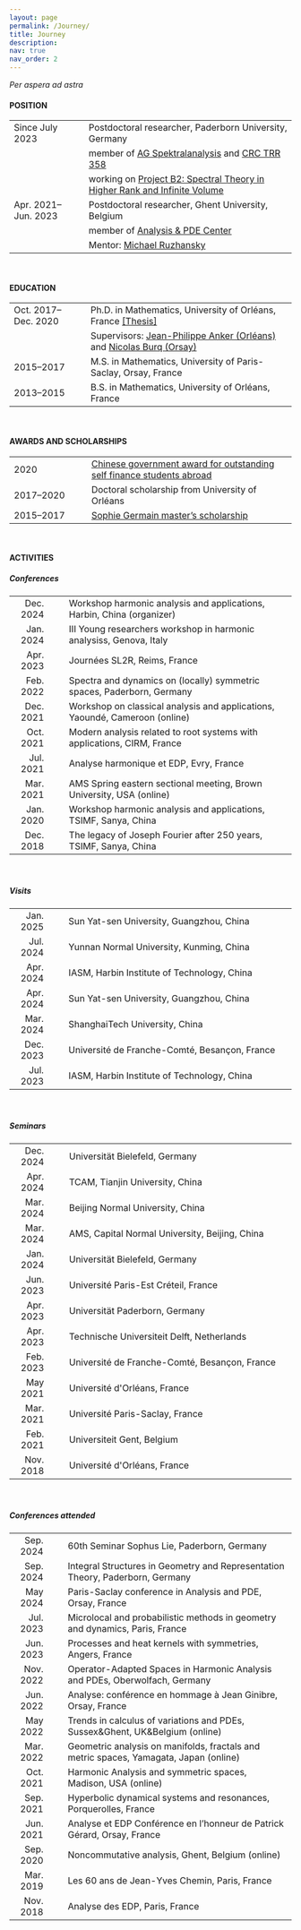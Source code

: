 ```yaml
---
layout: page
permalink: /Journey/
title: Journey
description: 
nav: true
nav_order: 2
---
```


_Per aspera ad astra_ 

#### POSITION

<table style="table-layout:fixed;">
<tr>           
  <td width="300"> Since July 2023 </td>
  <td width="60"> </td>
  <td width="1500">
    Postdoctoral researcher, Paderborn University, Germany</td>
</tr>   

<tr>           
  <td align= "right" width="100"> </td>
  <td width="60"> </td>
  <td width="1500">
    member of <a href="https://math.uni-paderborn.de/en/ag/research-group-spectral-analysis">AG Spektralanalysis</a>
           and
          <a href="https://trr358.math.uni-bielefeld.de/Pages/aboutUs">CRC TRR 358</a></td>
</tr> 

<tr>           
  <td align= "right" width="100"> </td>
  <td width="60"> </td>
  <td width="1500">
    working on 
          <a href="https://trr358.math.uni-bielefeld.de/projects/view/B2">Project B2: Spectral Theory in Higher Rank and Infinite Volume</a></td>
</tr> 

<tr>           
  <td width="300"> Apr. 2021–Jun. 2023 </td>
  <td width="60"> </td>
  <td width="1500">
    Postdoctoral researcher, Ghent University, Belgium</td>
</tr>

<tr>           
  <td align= "right" width="100"> </td>
  <td width="60"> </td>
  <td width="1500">
    member of <a href="https://analysis-pde.org/">Analysis & PDE Center</a></td>
</tr> 
<tr>           
  <td align= "right" width="100"> </td>
  <td width="60"> </td>
  <td width="1500">
    Mentor: <a href="https://ruzhansky.org">Michael Ruzhansky</a></td>
</tr>  
</table>

<br>

#### EDUCATION

<table style="table-layout:fixed;">
<tr>           
  <td width="300">Oct. 2017–Dec. 2020</td>
  <td width="60"> </td>
  <td width="1500">
    Ph.D. in Mathematics, University of Orléans, France
    <a href='https://tel.archives-ouvertes.fr/tel-03042468v2/document'>[Thesis]</a></td>
</tr>

<tr>           
  <td align= "right" width="100"> </td>
  <td width="60"> </td>
  <td width="1500">Supervisors:
    <a href='https://www.idpoisson.fr/anker/'>Jean-Philippe Anker (Orléans)</a> and
    <a href='https://www.imo.universite-paris-saclay.fr/~nb/'>Nicolas Burq (Orsay)</a></td>
</tr>

<tr>           
  <td width="300">2015–2017</td>
  <td width="60"> </td>
  <td width="1500">M.S. in Mathematics, University of Paris-Saclay, Orsay, France</td>
</tr>  

<tr>           
  <td width="300">2013–2015</td>
  <td width="60"> </td>
  <td width="1500">B.S. in Mathematics, University of Orléans, France</td>
</tr>
</table>

<br>

#### AWARDS AND SCHOLARSHIPS

<table style="table-layout:fixed;">
<tr>           
  <td width="300">2020</td>
  <td width="60"> </td>
  <td width="1500">
  <a href='https://en.wikipedia.org/wiki/Chinese_government_award_for_outstanding_self_finance_students_abroad'>Chinese government award for outstanding self finance students abroad</a>
  </td>
</tr>

<tr>           
  <td width="300">2017–2020</td>
  <td width="60"> </td>
  <td width="1500">
  Doctoral scholarship from University of Orléans
  </td>
</tr>

<tr>           
  <td width="300">2015–2017</td>
  <td width="60"> </td>
  <td width="1500">
  <!-- markdown-link-check-disable -->
    <a href='https://www.fondation-hadamard.fr/en/our-programs/transversal-programs/graduate-program/'>Sophie Germain master’s scholarship</a>
  <!-- markdown-link-check-enable -->
  </td>
</tr>
</table>

<br>


#### ACTIVITIES

##### Conferences
<table style="table-layout:fixed;">
<tr>           
  <td align= "right" width="100">Dec. 2024</td>
  <td width="60"> </td>
  <td width="1500"> Workshop harmonic analysis and applications, Harbin, China (organizer)</td>
</tr>
<tr>           
  <td align= "right" width="100">Jan. 2024</td>
  <td width="60"> </td>
  <td width="1500"> III Young researchers workshop in harmonic analysiss, Genova, Italy</td>
</tr>
<tr>           
  <td align= "right" width="100">Apr. 2023</td>
  <td width="60"> </td>
  <td width="1500"> Journées SL2R, Reims, France</td>
</tr>
<tr>           
  <td align= "right" width="100">Feb. 2022</td>
  <td width="60"> </td>
  <td width="1500">Spectra and dynamics on (locally) symmetric spaces, Paderborn, Germany</td>
</tr>
<tr>           
  <td align= "right" width="100">Dec. 2021</td>
  <td width="60"> </td>
  <td width="1500">Workshop on classical analysis and applications, Yaoundé, Cameroon (online)</td>
</tr>
<tr>           
  <td align= "right" width="100">Oct. 2021</td>
  <td width="60"> </td>
  <td width="1500">Modern analysis related to root systems with applications, CIRM, France</td>
</tr>  
<tr>           
  <td align= "right" width="100">Jul. 2021</td>
  <td width="60"> </td>
  <td width="1500">Analyse harmonique et EDP, Evry, France</td>
</tr>  
<tr>           
  <td align= "right" width="100">Mar. 2021</td>
  <td width="60"> </td>
  <td width="1500">AMS Spring eastern sectional meeting, Brown University, USA (online)</td>
</tr>  
<tr>           
  <td align= "right" width="100">Jan. 2020</td>
  <td width="60"> </td>
  <td width="1500">Workshop harmonic analysis and applications, TSIMF, Sanya, China</td>
</tr>
<tr>           
  <td align= "right" width="100">Dec. 2018</td>
  <td width="60"> </td>
  <td width="1500">The legacy of Joseph Fourier after 250 years, TSIMF, Sanya, China</td>
</tr>    
</table>

<div style="height: 20px;"></div>

##### Visits
<table style="table-layout:fixed;">
<tr>           
  <td align= "right" width="100">Jan. 2025</td>
  <td width="60"> </td>
  <td width="1500"> Sun Yat-sen University, Guangzhou, China</td>
</tr>
<tr>           
  <td align= "right" width="100">Jul. 2024</td>
  <td width="60"> </td>
  <td width="1500"> Yunnan Normal University, Kunming, China</td>
</tr> 
<tr>           
  <td align= "right" width="100">Apr. 2024</td>
  <td width="60"> </td>
  <td width="1500"> IASM, Harbin Institute of Technology, China</td>
</tr>
<tr>           
  <td align= "right" width="100">Apr. 2024</td>
  <td width="60"> </td>
  <td width="1500"> Sun Yat-sen University, Guangzhou, China</td>
</tr> 
<tr>           
  <td align= "right" width="100">Mar. 2024</td>
  <td width="60"> </td>
  <td width="1500"> ShanghaiTech University, China</td>
</tr>
<tr>           
  <td align= "right" width="100">Dec. 2023</td>
  <td width="60"> </td>
  <td width="1500"> Université de Franche-Comté, Besançon, France</td>
</tr>
<tr>           
  <td align= "right" width="100">Jul. 2023</td>
  <td width="60"> </td>
  <td width="1500"> IASM, Harbin Institute of Technology, China</td>
</tr>
</table>

<div style="height: 20px;"></div>

##### Seminars
<table style="table-layout:fixed;">
<tr>           
  <td align= "right" width="100">Dec. 2024</td>
  <td width="60"> </td>
  <td width="1500"> Universität Bielefeld, Germany</td>
</tr>
<tr>           
  <td align= "right" width="100">Apr. 2024</td>
  <td width="60"> </td>
  <td width="1500"> TCAM, Tianjin University, China</td>
</tr>
<tr>           
  <td align= "right" width="100">Mar. 2024</td>
  <td width="60"> </td>
  <td width="1500"> Beijing Normal University, China</td>
</tr>
<tr>           
  <td align= "right" width="100">Mar. 2024</td>
  <td width="60"> </td>
  <td width="1500"> AMS, Capital Normal University, Beijing, China</td>
</tr>
<tr>           
  <td align= "right" width="100">Jan. 2024</td>
  <td width="60"> </td>
  <td width="1500"> Universität Bielefeld, Germany</td>
</tr>
<tr>           
  <td align= "right" width="100">Jun. 2023</td>
  <td width="60"> </td>
  <td width="1500"> Université Paris-Est Créteil, France</td>
</tr>
<tr>           
  <td align= "right" width="100">Apr. 2023</td>
  <td width="60"> </td>
  <td width="1500"> Universität Paderborn, Germany</td>
</tr>
<tr>           
  <td align= "right" width="100">Apr. 2023</td>
  <td width="60"> </td>
  <td width="1500"> Technische Universiteit Delft, Netherlands</td>
</tr>
<tr>           
  <td align= "right" width="100">Feb. 2023</td>
  <td width="60"> </td>
  <td width="1500"> Université de Franche-Comté, Besançon, France</td>
</tr>
<tr>           
  <td align= "right" width="100">May 2021</td>
  <td width="60"> </td>
  <td width="1500"> Université d'Orléans, France</td>
</tr>
<tr>           
  <td align= "right" width="100">Mar. 2021</td>
  <td width="60"> </td>
  <td width="1500"> Université Paris-Saclay, France</td>
</tr>
<tr>           
  <td align= "right" width="100">Feb. 2021</td>
  <td width="60"> </td>
  <td width="1500"> Universiteit Gent, Belgium</td>
</tr>
<tr>           
  <td align= "right" width="100">Nov. 2018</td>
  <td width="60"> </td>
  <td width="1500"> Université d'Orléans, France</td>
</tr>  
</table>

<div style="height: 20px;"></div>

##### Conferences attended

<table style="table-layout:fixed;">
<tr> 
  <td align= "right" width="100">Sep. 2024</td>
  <td width="60"> </td>
  <td width="1500"> 60th Seminar Sophus Lie, Paderborn, Germany</td>
</tr>
<tr>           
  <td align= "right" width="100">Sep. 2024</td>
  <td width="60"> </td>
  <td width="1500"> Integral Structures in Geometry and Representation Theory, Paderborn, Germany</td>
</tr>
<tr>           
  <td align= "right" width="100">May 2024</td>
  <td width="60"> </td>
  <td width="1500"> Paris-Saclay conference in Analysis and PDE, Orsay, France</td>
</tr>
<tr>           
  <td align= "right" width="100">Jul. 2023</td>
  <td width="60"> </td>
  <td width="1500"> Microlocal and probabilistic methods in geometry and dynamics, Paris, France</td>
</tr>
<tr>           
  <td align= "right" width="100">Jun. 2023</td>
  <td width="60"> </td>
  <td width="1500"> Processes and heat kernels with symmetries, Angers, France</td>
</tr>
<tr>           
  <td align= "right" width="100">Nov. 2022</td>
  <td width="60"> </td>
  <td width="1500">	Operator-Adapted Spaces in Harmonic Analysis and PDEs, Oberwolfach, Germany</td>
</tr>
<tr>           
  <td align= "right" width="100">Jun. 2022</td>
  <td width="60"> </td>
  <td width="1500">	Analyse: conférence en hommage à Jean Ginibre, Orsay, France</td>
</tr>
<tr>           
  <td align= "right" width="100">May 2022</td>
  <td width="60"> </td>
  <td width="1500">Trends in calculus of variations and PDEs, Sussex&Ghent, UK&Belgium (online)</td>
</tr>
<tr>           
  <td align= "right" width="100">Mar. 2022</td>
  <td width="60"> </td>
  <td width="1500">Geometric analysis on manifolds, fractals and metric spaces, Yamagata, Japan (online)</td>
</tr>
<tr>           
  <td align= "right" width="100">Oct. 2021</td>
  <td width="60"> </td>
  <td width="1500">Harmonic Analysis and symmetric spaces, Madison, USA (online)</td>
</tr>
<tr>           
  <td align= "right" width="100">Sep. 2021</td>
  <td width="60"> </td>
  <td width="1500">Hyperbolic dynamical systems and resonances, Porquerolles, France</td>
</tr>
<tr>           
  <td align= "right" width="100">Jun. 2021</td>
  <td width="60"> </td>
  <td width="1500">Analyse et EDP Conférence en l’honneur de Patrick Gérard, Orsay, France</td>
</tr>
<tr>           
  <td align= "right" width="100">Sep. 2020</td>
  <td width="60"> </td>
  <td width="1500">Noncommutative analysis, Ghent, Belgium (online)</td>
</tr>  
<tr>           
  <td align= "right" width="100">Mar. 2019</td>
  <td width="60"> </td>
  <td width="1500">Les 60 ans de Jean-Yves Chemin, Paris, France</td>
</tr>
<tr>           
  <td align= "right" width="100">Nov. 2018</td>
  <td width="60"> </td>
  <td width="1500">Analyse des EDP, Paris, France</td>
</tr>
</table>

